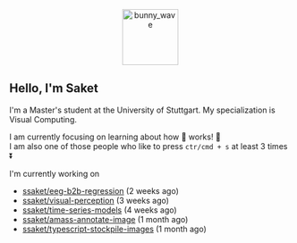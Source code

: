 <div align='center'>
<img src=https://media.giphy.com/media/3o7TKMt1VVNkHV2PaE/giphy.gif alt="bunny_wave" width="100px"/>
</div>

## Hello, I'm Saket

I'm a Master's student at the University of Stuttgart. My specialization is Visual Computing.

I am currently focusing on learning about how :brain: works! :exploding_head:\
I am also one of those people who like to press `ctr/cmd + s` at least 3 times :arrow_double_down:


I'm currently working on

- [ssaket/eeg-b2b-regression](https://github.com/ssaket/eeg-b2b-regression) (2 weeks ago)
- [ssaket/visual-perception](https://github.com/ssaket/visual-perception) (3 weeks ago)
- [ssaket/time-series-models](https://github.com/ssaket/time-series-models) (4 weeks ago)
- [ssaket/amass-annotate-image](https://github.com/ssaket/amass-annotate-image) (1 month ago)
- [ssaket/typescript-stockpile-images](https://github.com/ssaket/typescript-stockpile-images) (1 month ago)
